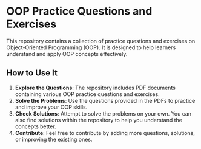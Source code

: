 # OOP Practice Questions and Exercises

This repository contains a collection of practice questions and exercises on Object-Oriented Programming (OOP). It is designed to help learners understand and apply OOP concepts effectively.

## How to Use It

1. **Explore the Questions**: The repository includes PDF documents containing various OOP practice questions and exercises.
2. **Solve the Problems**: Use the questions provided in the PDFs to practice and improve your OOP skills.
3. **Check Solutions**: Attempt to solve the problems on your own. You can also find solutions within the repository to help you understand the concepts better.
4. **Contribute**: Feel free to contribute by adding more questions, solutions, or improving the existing ones.

